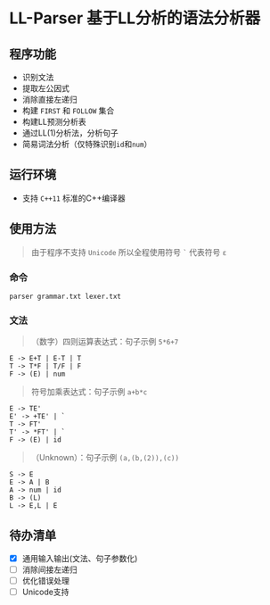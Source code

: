 # LL-Parser 基于LL分析的语法分析器

## 程序功能

- 识别文法
- 提取左公因式
- 消除直接左递归
- 构建 `FIRST` 和 `FOLLOW` 集合
- 构建LL预测分析表
- 通过LL(1)分析法，分析句子
- 简易词法分析（仅特殊识别`id`和`num`）

## 运行环境

- 支持 `C++11` 标准的C++编译器

## 使用方法
> 由于程序不支持 `Unicode` 所以全程使用符号 `` ` `` 代表符号 `ε`

### 命令

```shell
parser grammar.txt lexer.txt
```

### 文法
> （数字）四则运算表达式：句子示例 `5*6+7`
```
E -> E+T | E-T | T
T -> T*F | T/F | F 
F -> (E) | num
```
> 符号加乘表达式：句子示例 `a+b*c`
```
E -> TE' 
E' -> +TE' | ` 
T -> FT'
T' -> *FT' | ` 
F -> (E) | id
```
> （Unknown）：句子示例 `(a,(b,(2)),(c))`
```
S -> E
E -> A | B
A -> num | id
B -> (L)
L -> E,L | E
```

## 待办清单
- [x] 通用输入输出(文法、句子参数化)
- [ ] 消除间接左递归
- [ ] 优化错误处理
- [ ] Unicode支持